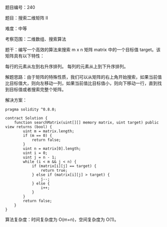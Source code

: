 题目编号：240

题目：搜索二维矩阵 II

难度：中等

考察范围：二维数组、搜索算法

题干：编写一个高效的算法来搜索 m x n 矩阵 matrix 中的一个目标值 target。该矩阵具有以下特性：

每行的元素从左到右升序排列。
每列的元素从上到下升序排列。

解题思路：由于矩阵的特殊性质，我们可以从矩阵的右上角开始搜索，如果当前值比目标值大，则向左移动一列，如果当前值比目标值小，则向下移动一行，直到找到目标值或者搜索完整个矩阵。

解决方案：

```solidity
pragma solidity ^0.8.0;

contract Solution {
    function searchMatrix(uint[][] memory matrix, uint target) public view returns (bool) {
        uint m = matrix.length;
        if (m == 0) {
            return false;
        }
        uint n = matrix[0].length;
        uint i = 0;
        uint j = n - 1;
        while (i < m && j < n) {
            if (matrix[i][j] == target) {
                return true;
            } else if (matrix[i][j] > target) {
                j--;
            } else {
                i++;
            }
        }
        return false;
    }
}
```

算法复杂度：时间复杂度为 O(m+n)，空间复杂度为 O(1)。